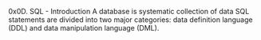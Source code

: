 0x0D. SQL - Introduction
A database is systematic collection of data
SQL statements are divided into two major categories: data definition language (DDL) and data manipulation language (DML).
